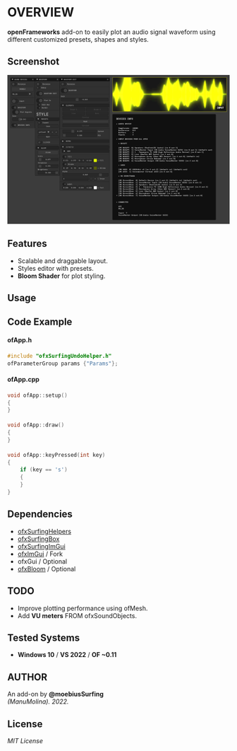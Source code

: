 # OVERVIEW
**openFrameworks** add-on to easily plot an audio signal waveform using different customized presets, shapes and styles.  

## Screenshot
![](/example/Capture.PNG)  

## Features
- Scalable and draggable layout.
- Styles editor with presets.
- **Bloom Shader** for plot styling.

## Usage

## Code Example
#### ofApp.h
```.cpp
#include "ofxSurfingUndoHelper.h"
ofParameterGroup params {"Params"};
```

#### ofApp.cpp
```.cpp
void ofApp::setup()
{
}

void ofApp::draw()
{
}

void ofApp::keyPressed(int key)
{
    if (key == 's')
    {
    }
}
```

## Dependencies
* [ofxSurfingHelpers](https://github.com/moebiussurfing/ofxSurfingHelpers)
* [ofxSurfingBox](https://github.com/moebiussurfing/ofxSurfingBox)
* [ofxSurfingImGui](https://github.com/moebiussurfing/ofxSurfingImGui)
* [ofxImGui](https://github.com/Daandelange/ofxImGui/) / Fork
* ofxGui / Optional
* [ofxBloom](https://github.com/P-A-N/ofxBloom) / Optional

## TODO
* Improve plotting performance using ofMesh.
* Add **VU meters** FROM ofxSoundObjects.

## Tested Systems
* **Windows 10** / **VS 2022** / **OF ~0.11**

## AUTHOR
An add-on by **@moebiusSurfing**  
*(ManuMolina). 2022.*

## License
*MIT License*